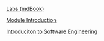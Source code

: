 [Labs (mdBook)](https://compeng0001.github.io/ELEE1149-Labs/)

[Module Introduction](./content/ModuleIntroduction/moduleIntroduction.html)

[Introduciton to Software Engineering](./content/IntroductionToSoftwareEngineering/IntroductionToSoftwareEngineering.html)